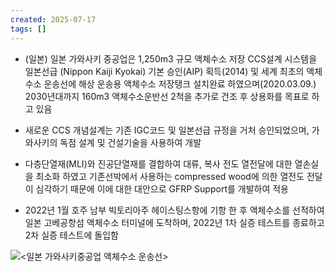 ```yaml
---
created: 2025-07-17
tags: []
---
```

- (일본) 일본 가와사키 중공업은 1,250m3 규모 액체수소 저장 CCS설계 시스템을 일본선급 (Nippon Kaiji Kyokai) 기본 승인(AIP) 획득(2014) 및 세계 최초의 액체수소 운송선에 해상 운송용 액체수소 저장탱크 설치완료 하였으며(2020.03.09.) 2030년대까지 160m3 액체수소운반선 2척을 추가로 건조 후 상용화를 목표로 하고 있음

- 새로운 CCS 개념설계는 기존 IGC코드 및 일본선급 규정을 거처 승인되었으며, 가와사키의 독점 설계 및 건설기술을 사용하여 개발

- 다층단열재(MLI)와 진공단열재를 결합하여 대류, 복사 전도 열전달에 대한 열손실을 최소화 하였고 기존선박에서 사용하는 compressed wood에 의한 열전도 전달이 심각하기 때문에 이에 대한 대안으로 GFRP Support를 개발하여 적용

- 2022년 1월 호주 남부 빅토리아주 헤이스팅스항에 기항 한 후 액체수소를 선적하여 일본 고베공항섬 액체수소 터미널에 도착하며, 2022년 1차 실증 테스트를 종료하고 2차 실증 테스트에 돌입함

![](file:///C:\Users\USER\AppData\Local\Temp\tmp84E1.jpg)<일본 가와사키중공업 액체수소 운송선>



